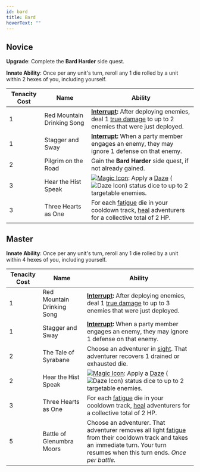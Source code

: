 ```yaml
---
id: bard
title: Bard
hoverText: ""
---
```


## Novice

**Upgrade**: Complete the **Bard Harder** side quest.

**Innate Ability**: Once per any unit's turn, reroll any 1 die rolled by a unit within 2 hexes of you, including yourself.

| Tenacity Cost | Name                       | Ability                                                                                                                                                                                                                                                     |
|---------------|----------------------------|-------------------------------------------------------------------------------------------------------------------------------------------------------------------------------------------------------------------------------------------------------------|
| 1             | Red Mountain Drinking Song | **[Interrupt](/docs/all/glossary/interrupt):** After deploying enemies, deal 1 [true damage](/docs/all/glossary/true-damage) to up to 2 enemies that were just deployed.                                                                                    |
| 1             | Stagger and Sway           | **[Interrupt](/docs/all/glossary/interrupt):** When a party member engages an enemy, they may ignore 1 defense on that enemy.                                                                                                                               |
| 2             | Pilgrim on the Road        | Gain the **Bard Harder** side quest, if not already gained.                                                                                                                                                                                                 |
| 3             | Hear the Hist Speak        | [<img src="/icons/magic.svg" alt="Magic Icon" class="icon-svg" />](/docs/all/battle-forms/magic): Apply a [Daze](/docs/all/status-effects/daze) (<img src="/icons/daze.svg" alt="Daze Icon" class="icon-svg" />) status dice to up to 2 targetable enemies. |
| 3             | Three Hearts as One        | For each [fatigue](/docs/all/glossary/fatigue) die in your cooldown track, [heal](/docs/all/glossary/healing) adventurers for a collective total of 2 HP.                                                                                                   |

## Master

**Innate Ability**: Once per any unit's turn, reroll any 1 die rolled by a unit within 4 hexes of you, including yourself.

| Tenacity Cost | Name                       | Ability                                                                                                                                                                                                                                                     |
|---------------|----------------------------|-------------------------------------------------------------------------------------------------------------------------------------------------------------------------------------------------------------------------------------------------------------|
| 1             | Red Mountain Drinking Song | **[Interrupt](/docs/all/glossary/interrupt):** After deploying enemies, deal 1 [true damage](/docs/all/glossary/true-damage) to up to 3 enemies that were just deployed.                                                                                    |
| 1             | Stagger and Sway           | **[Interrupt](/docs/all/glossary/interrupt):** When a party member engages an enemy, they may ignore 1 defense on that enemy.                                                                                                                               |
| 2             | The Tale of Syrabane       | Choose an adventurer in [sight](/docs/all/glossary/sight). That adventurer recovers 1 drained or exhausted die.                                                                                                                                             |
| 2             | Hear the Hist Speak        | [<img src="/icons/magic.svg" alt="Magic Icon" class="icon-svg" />](/docs/all/battle-forms/magic): Apply a [Daze](/docs/all/status-effects/daze) (<img src="/icons/daze.svg" alt="Daze Icon" class="icon-svg" />) status dice to up to 2 targetable enemies. |
| 3             | Three Hearts as One        | For each [fatigue](/docs/all/glossary/fatigue) die in your cooldown track, [heal](/docs/all/glossary/healing) adventurers for a collective total of 2 HP.                                                                                                   |
| 5             | Battle of Glenumbra Moors  | Choose an adventurer. That adventurer removes all light [fatigue](/docs/all/glossary/fatigue) from their cooldown track and takes an immediate turn. Your turn resumes when this turn ends. *Once per battle.*                                              |
